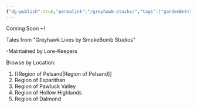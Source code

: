 ```yaml
---
{"dg-publish":true,"permalink":"/greyhawk-stacks/","tags":["gardenEntry"],"updated":"2025-03-26T03:43:34.082+05:30"}
---
```


Coming Soon ~!

 Tales from "Greyhawk Lives by SmokeBomb Studios"


-Maintained by Lore-Keepers

Browse by Location:
1. [[Region of Pelsand\|Region of Pelsand]]
2. Region of Esparithan 
3. Region of Pawluck Valley
4. Region of Hollow Highlands
5. Region of Dalmond